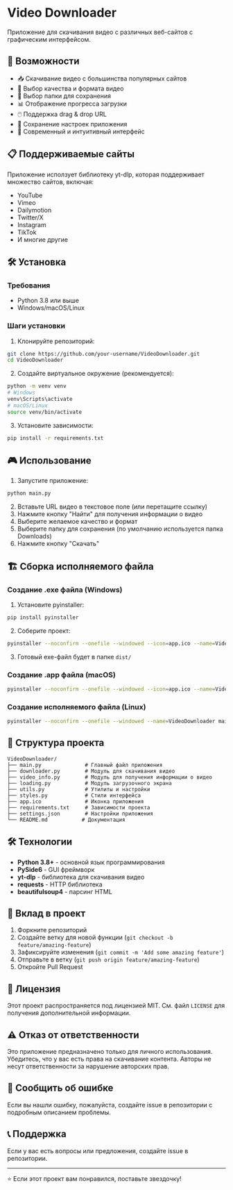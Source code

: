 # Video Downloader

Приложение для скачивания видео с различных веб-сайтов с графическим интерфейсом.

## 🚀 Возможности

- 📥 Скачивание видео с большинства популярных сайтов
- 🎯 Выбор качества и формата видео
- 📁 Выбор папки для сохранения
- 📊 Отображение прогресса загрузки
- 🖱️ Поддержка drag & drop URL
- 💾 Сохранение настроек приложения
- 🎨 Современный и интуитивный интерфейс

## 📋 Поддерживаемые сайты

Приложение исползует библиотеку yt-dlp, которая поддерживает множество сайтов, включая:
- YouTube
- Vimeo
- Dailymotion
- Twitter/X
- Instagram
- TikTok
- И многие другие

## 🛠️ Установка

### Требования
- Python 3.8 или выше
- Windows/macOS/Linux

### Шаги установки

1. Клонируйте репозиторий:
```bash
git clone https://github.com/your-username/VideoDownloader.git
cd VideoDownloader
```

2. Создайте виртуальное окружение (рекомендуется):
```bash
python -m venv venv
# Windows
venv\Scripts\activate
# macOS/Linux
source venv/bin/activate
```

3. Установите зависимости:
```bash
pip install -r requirements.txt
```

## 🎮 Использование

1. Запустите приложение:
```bash
python main.py
```

2. Вставьте URL видео в текстовое поле (или перетащите ссылку)
3. Нажмите кнопку "Найти" для получения информации о видео
4. Выберите желаемое качество и формат
5. Выберите папку для сохранения (по умолчанию используется папка Downloads)
6. Нажмите кнопку "Скачать"

## 🏗️ Сборка исполняемого файла

### Создание .exe файла (Windows)

1. Установите pyinstaller:
```bash
pip install pyinstaller
```

2. Соберите проект:
```bash
pyinstaller --noconfirm --onefile --windowed --icon=app.ico --name=VideoDownloader main.py
```

3. Готовый exe-файл будет в папке `dist/`

### Создание .app файла (macOS)

```bash
pyinstaller --noconfirm --onefile --windowed --icon=app.ico --name=VideoDownloader main.py
```

### Создание исполняемого файла (Linux)

```bash
pyinstaller --noconfirm --onefile --windowed --name=VideoDownloader main.py
```

## 📁 Структура проекта

```
VideoDownloader/
├── main.py              # Главный файл приложения
├── downloader.py        # Модуль для скачивания видео
├── video_info.py        # Модуль для получения информации о видео
├── loading.py           # Модуль загрузочного экрана
├── utils.py             # Утилиты и настройки
├── styles.py            # Стили интерфейса
├── app.ico              # Иконка приложения
├── requirements.txt     # Зависимости проекта
├── settings.json        # Настройки приложения
└── README.md           # Документация
```

## 🛠️ Технологии

- **Python 3.8+** - основной язык программирования
- **PySide6** - GUI фреймворк
- **yt-dlp** - библиотека для скачивания видео
- **requests** - HTTP библиотека
- **beautifulsoup4** - парсинг HTML

## 🤝 Вклад в проект

1. Форкните репозиторий
2. Создайте ветку для новой функции (`git checkout -b feature/amazing-feature`)
3. Зафиксируйте изменения (`git commit -m 'Add some amazing feature'`)
4. Отправьте в ветку (`git push origin feature/amazing-feature`)
5. Откройте Pull Request

## 📝 Лицензия

Этот проект распространяется под лицензией MIT. См. файл `LICENSE` для получения дополнительной информации.

## ⚠️ Отказ от ответственности

Это приложение предназначено только для личного использования. Убедитесь, что у вас есть права на скачивание контента. Авторы не несут ответственности за нарушение авторских прав.

## 🐛 Сообщить об ошибке

Если вы нашли ошибку, пожалуйста, создайте issue в репозитории с подробным описанием проблемы.

## 📞 Поддержка

Если у вас есть вопросы или предложения, создайте issue в репозитории.

---

⭐ Если этот проект вам понравился, поставьте звездочку!